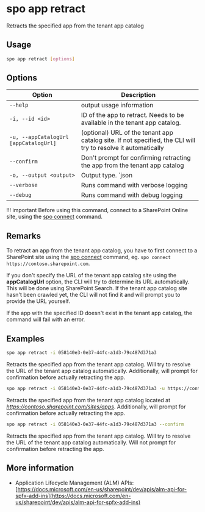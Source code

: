 # spo app retract

Retracts the specified app from the tenant app catalog

## Usage

```sh
spo app retract [options]
```

## Options

Option|Description
------|-----------
`--help`|output usage information
`-i, --id <id>`|ID of the app to retract. Needs to be available in the tenant app catalog.
`-u, --appCatalogUrl [appCatalogUrl]`|(optional) URL of the tenant app catalog site. If not specified, the CLI will try to resolve it automatically
`--confirm`|Don't prompt for confirming retracting the app from the tenant app catalog
`-o, --output <output>`|Output type. `json|text`. Default `text`
`--verbose`|Runs command with verbose logging
`--debug`|Runs command with debug logging

!!! important
    Before using this command, connect to a SharePoint Online site, using the [spo connect](../connect.md) command.

## Remarks

To retract an app from the tenant app catalog, you have to first connect to a SharePoint site using the [spo connect](../connect.md) command, eg. `spo connect https://contoso.sharepoint.com`.

If you don't specify the URL of the tenant app catalog site using the **appCatalogUrl** option, the CLI will try to determine its URL automatically. This will be done using SharePoint Search. If the tenant app catalog site hasn't been crawled yet, the CLI will not find it and will prompt you to provide the URL yourself.

If the app with the specified ID doesn't exist in the tenant app catalog, the command will fail with an error.

## Examples

```sh
spo app retract -i 058140e3-0e37-44fc-a1d3-79c487d371a3
```

Retracts the specified app from the tenant app catalog. Will try to resolve the URL of the tenant app catalog automatically. Additionally, will prompt for confirmation before actually retracting the app.

```sh
spo app retract -i 058140e3-0e37-44fc-a1d3-79c487d371a3 -u https://contoso.sharepoint.com/sites/apps
```

Retracts the specified app from the tenant app catalog located at _https://contoso.sharepoint.com/sites/apps_. Additionally, will prompt for confirmation before actually retracting the app.

```sh
spo app retract -i 058140e3-0e37-44fc-a1d3-79c487d371a3 --confirm
```

Retracts the specified app from the tenant app catalog. Will try to resolve the URL of the tenant app catalog automatically. Will not prompt for confirmation before retracting the app.

## More information

- Application Lifecycle Management (ALM) APIs: [https://docs.microsoft.com/en-us/sharepoint/dev/apis/alm-api-for-spfx-add-ins](https://docs.microsoft.com/en-us/sharepoint/dev/apis/alm-api-for-spfx-add-ins)